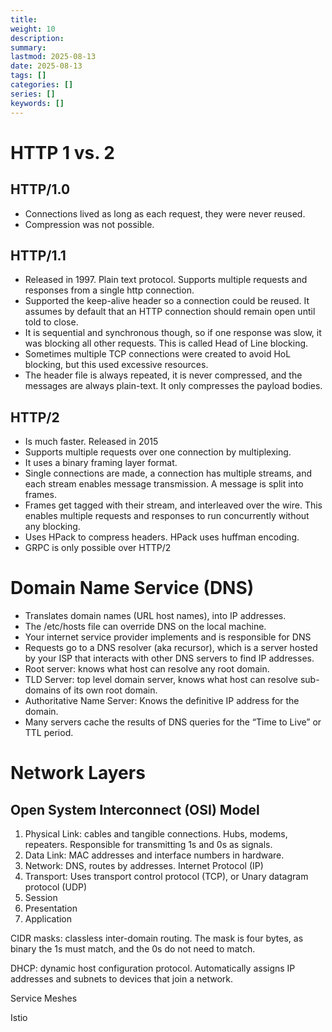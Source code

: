 ```yaml
---
title: 
weight: 10
description: 
summary: 
lastmod: 2025-08-13
date: 2025-08-13
tags: []
categories: []
series: []
keywords: []
---
```


# HTTP 1 vs. 2

## HTTP/1.0

- Connections lived as long as each request, they were never reused.
- Compression was not possible.

## HTTP/1.1

- Released in 1997.  Plain text protocol.  Supports multiple requests and responses from a single http connection.
- Supported the keep-alive header so a connection could be reused.
  It assumes by default that an HTTP connection should remain open until told to close.
- It is sequential and synchronous though, so if one response was slow, it was blocking all other requests.  This is called Head of Line blocking.
- Sometimes multiple TCP connections were created to avoid HoL blocking, but this used excessive resources.
- The header file is always repeated, it is never compressed, and the messages are always plain-text.  It only compresses the payload bodies.

## HTTP/2

- Is much faster.  Released in 2015
- Supports multiple requests over one connection by multiplexing.
- It uses a binary framing layer format.
- Single connections are made, a connection has multiple streams, and each stream enables message transmission.  A message is split into frames.
- Frames get tagged with their stream, and interleaved over the wire.  This enables multiple requests and responses to 
  run concurrently without any blocking.
- Uses HPack to compress headers.  HPack uses huffman encoding.
- GRPC is only possible over HTTP/2

# Domain Name Service (DNS)

- Translates domain names (URL host names), into IP addresses.
- The /etc/hosts file can override DNS on the local machine.
- Your internet service provider implements and is responsible for DNS
- Requests go to a DNS resolver (aka recursor), which is a server hosted by your ISP that interacts with other DNS servers to find IP addresses.
- Root server: knows what host can resolve any root domain.
- TLD Server: top level domain server, knows what host can resolve sub-domains of its own root domain.
- Authoritative Name Server: Knows the definitive IP address for the domain.
- Many servers cache the results of DNS queries for the “Time to Live” or TTL period.

# Network Layers

## Open System Interconnect (OSI) Model

1. Physical Link: cables and tangible connections.  Hubs, modems, repeaters.  Responsible for transmitting 1s and 0s as signals.
2. Data Link: MAC addresses and interface numbers in hardware.
3. Network: DNS, routes by addresses.  Internet Protocol (IP)
4. Transport: Uses transport control protocol (TCP), or Unary datagram protocol (UDP)
5. Session
6. Presentation
7. Application

CIDR masks: classless inter-domain routing.  The mask is four bytes, as binary the 1s must match, and the 0s do not need to match.

DHCP: dynamic host configuration protocol.  Automatically assigns IP addresses and subnets to devices that join a network.

Service Meshes

Istio
